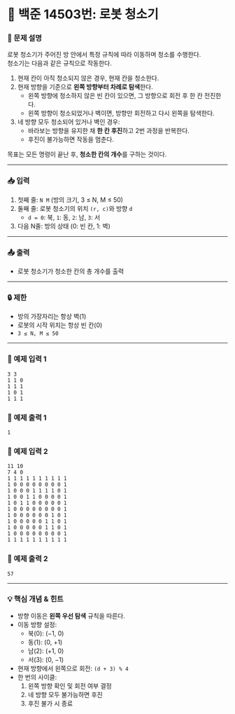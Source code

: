 # 📘 백준 14503번: 로봇 청소기

### 📄 문제 설명
로봇 청소기가 주어진 방 안에서 특정 규칙에 따라 이동하며 청소를 수행한다.  
청소기는 다음과 같은 규칙으로 작동한다.

1. 현재 칸이 아직 청소되지 않은 경우, 현재 칸을 청소한다.
2. 현재 방향을 기준으로 **왼쪽 방향부터 차례로 탐색**한다.
    - 왼쪽 방향에 청소하지 않은 빈 칸이 있으면, 그 방향으로 회전 후 한 칸 전진한다.
    - 왼쪽 방향이 청소되었거나 벽이면, 방향만 회전하고 다시 왼쪽을 탐색한다.
3. 네 방향 모두 청소되어 있거나 벽인 경우:
    - 바라보는 방향을 유지한 채 **한 칸 후진**하고 2번 과정을 반복한다.
    - 후진이 불가능하면 작동을 멈춘다.

목표는 모든 명령이 끝난 후, **청소한 칸의 개수**를 구하는 것이다.

---

### 📥 입력
1. 첫째 줄: `N M` (방의 크기, 3 ≤ N, M ≤ 50)
2. 둘째 줄: 로봇 청소기의 위치 `(r, c)`와 방향 `d`
    - `d = 0`: 북, `1`: 동, `2`: 남, `3`: 서
3. 다음 N줄: 방의 상태 (0: 빈 칸, 1: 벽)

---

### 📤 출력
- 로봇 청소기가 청소한 칸의 총 개수를 출력

---

### 🔒 제한
- 방의 가장자리는 항상 벽(1)
- 로봇의 시작 위치는 항상 빈 칸(0)
- `3 ≤ N, M ≤ 50`

---

### 📝 예제 입력 1
```
3 3
1 1 0
1 1 1
1 0 1
1 1 1
```
### 📝 예제 출력 1
```
1
```
### 📝 예제 입력 2
```
11 10
7 4 0
1 1 1 1 1 1 1 1 1 1
1 0 0 0 0 0 0 0 0 1
1 0 0 0 1 1 1 1 0 1
1 0 0 1 1 0 0 0 0 1
1 0 1 1 0 0 0 0 0 1
1 0 0 0 0 0 0 0 0 1
1 0 0 0 0 0 0 1 0 1
1 0 0 0 0 0 1 1 0 1
1 0 0 0 0 0 1 1 0 1
1 0 0 0 0 0 0 0 0 1
1 1 1 1 1 1 1 1 1 1
```
### 📝 예제 출력 2
```
57
```
---

### 💡 핵심 개념 & 힌트
- 방향 이동은 **왼쪽 우선 탐색** 규칙을 따른다.
- 이동 방향 설정:
    - 북(0): (−1, 0)
    - 동(1): (0, +1)
    - 남(2): (+1, 0)
    - 서(3): (0, −1)
- 현재 방향에서 왼쪽으로 회전: `(d + 3) % 4`
- 한 번의 사이클:
    1. 왼쪽 방향 확인 및 회전 여부 결정
    2. 네 방향 모두 불가능하면 후진
    3. 후진 불가 시 종료